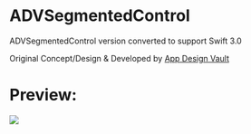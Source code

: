 # ADVSegmentedControl
ADVSegmentedControl version converted to support Swift 3.0

Original Concept/Design & Developed by [App Design Vault](http://www.appdesignvault.com/)

# Preview:

![](http://www.appdesignvault.com/wp-content/uploads/2015/02/segmented-gif.gif)
